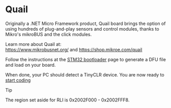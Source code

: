 # Quail

Originally a .NET Micro Framework product, Quail board brings the option of using hundreds of plug-and-play sensors and control modules, thanks to Mikro's mikroBUS and the click modules. 

Learn more about Quail at:  
https://www.mikrobusnet.org/ and https://shop.mikroe.com/quail  

Follow the instructions at the [STM32 bootloader](../../hardware/loaders/stm32_bootloader.md) page to generate a DFU file and load on your board.

When done, your PC should detect a TinyCLR device. You are now ready to [start coding](../tutorials/intro.md)

> [!Tip]
>The region set aside for RLI is 0x2002F000 - 0x2002FFF8.